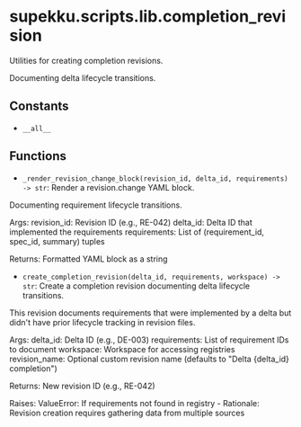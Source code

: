# supekku.scripts.lib.completion_revision

Utilities for creating completion revisions.

Documenting delta lifecycle transitions.

## Constants

- `__all__`

## Functions

- `_render_revision_change_block(revision_id, delta_id, requirements) -> str`: Render a revision.change YAML block.

Documenting requirement lifecycle transitions.

Args:
    revision_id: Revision ID (e.g., RE-042)
    delta_id: Delta ID that implemented the requirements
    requirements: List of (requirement_id, spec_id, summary) tuples

Returns:
    Formatted YAML block as a string
- `create_completion_revision(delta_id, requirements, workspace) -> str`: Create a completion revision documenting delta lifecycle transitions.

This revision documents requirements that were implemented by a delta
but didn't have prior lifecycle tracking in revision files.

Args:
    delta_id: Delta ID (e.g., DE-003)
    requirements: List of requirement IDs to document
    workspace: Workspace for accessing registries
    revision_name: Optional custom revision name
        (defaults to "Delta {delta_id} completion")

Returns:
    New revision ID (e.g., RE-042)

Raises:
    ValueError: If requirements not found in registry - Rationale: Revision creation requires gathering data from multiple sources
